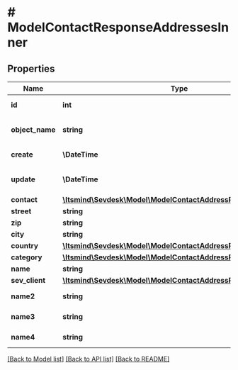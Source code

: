 # # ModelContactResponseAddressesInner

## Properties

Name | Type | Description | Notes
------------ | ------------- | ------------- | -------------
**id** | **int** | The contact address id |
**object_name** | **string** | Model name, which is &#39;ContactAddress&#39; | [default to 'ContactAddress']
**create** | **\DateTime** | Date of contact address creation | [optional] [readonly]
**update** | **\DateTime** | Date of last contact address update | [optional] [readonly]
**contact** | [**\Itsmind\Sevdesk\Model\ModelContactAddressResponseContact**](ModelContactAddressResponseContact.md) |  |
**street** | **string** | Street name | [optional]
**zip** | **string** | Zib code | [optional]
**city** | **string** | City name | [optional]
**country** | [**\Itsmind\Sevdesk\Model\ModelContactAddressResponseCountry**](ModelContactAddressResponseCountry.md) |  |
**category** | [**\Itsmind\Sevdesk\Model\ModelContactAddressResponseCategory**](ModelContactAddressResponseCategory.md) |  |
**name** | **string** | Name in address | [optional]
**sev_client** | [**\Itsmind\Sevdesk\Model\ModelContactAddressResponseSevClient**](ModelContactAddressResponseSevClient.md) |  | [optional]
**name2** | **string** | Second name in address | [optional]
**name3** | **string** | Third name in address | [optional]
**name4** | **string** | Fourth name in address | [optional]

[[Back to Model list]](../../README.md#models) [[Back to API list]](../../README.md#endpoints) [[Back to README]](../../README.md)
